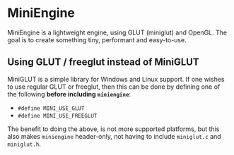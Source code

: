 # MiniEngine

MiniEngine is a lightweight engine, using GLUT (miniglut) and OpenGL. 
The goal is to create something tiny, performant and easy-to-use.

## Using GLUT / freeglut instead of MiniGLUT
MiniGLUT is a simple library for Windows and Linux support. If one wishes
to use regular GLUT or freeglut, then this can be done by defining one of the following **before including `miniengine`**:  
- `#define MINI_USE_GLUT`
- `#define MINI_USE_FREEGLUT`

The benefit to doing the above, is not more supported platforms, 
but this also makes `miniengine` header-only, not having to include `miniglut.c` and `miniglut.h`.

